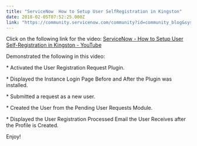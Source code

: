 ```yaml
---
title: "ServiceNow  How to Setup User SelfRegistration in Kingston"
date: 2018-02-05T07:52:25.000Z
link: "https://community.servicenow.com/community?id=community_blog&sys_id=df6caea1dbd0dbc01dcaf3231f96195b"
---
```

<p>Click on the following link for the video: <a href="https://youtu.be/k_C4Lm04-es" title="https://youtu.be/k_C4Lm04-es">ServiceNow - How to Setup User Self-Registration in Kingston - YouTube</a> </p><p></p><p>Demonstrated the following in this video:</p><p></p><p>* Activated the User Registration Request Plugin.</p><p>* Displayed the Instance Login Page Before and After the Plugin was installed.</p><p>* Submitted a request as a new user.</p><p>* Created the User from the Pending User Requests Module.</p><p>* Displayed the User Registration Processed Email the User Receives after the Profile is Created.</p><p></p><p>Enjoy!</p>